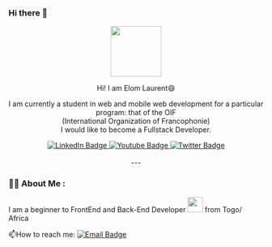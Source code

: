 ### Hi there 👋

<!--
**Elom10Laurent/Elom10Laurent** is a ✨ _special_ ✨ repository because its `README.md` (this file) appears on your GitHub profile.

Here are some ideas to get you started:

- 🔭 I’m currently working on ...
- 🌱 I’m currently learning ...
- 👯 I’m looking to collaborate on ...
- 🤔 I’m looking for help with ...
- 💬 Ask me about ...
- 📫 How to reach me: ...
- 😄 Pronouns: ...
- ⚡ Fun fact: ...
-->
<div id="header" align="center">
  
  <img src="https://media.giphy.com/media/KzJkzjggfGN5Py6nkT/giphy.gif" width="100"/>
  <p> Hi! I am Elom Laurent😄 </p>
  <p> I am currently a student in web and mobile web development for a particular program: that of the OIF <br>(International Organization of  Francophonie) <br> I would like to become a Fullstack Developer. </p>
  <div id="badges">
  <a href="your-linkedin-URL">
    <img src="https://img.shields.io/badge/LinkedIn-blue?style=for-the-badge&logo=linkedin&logoColor=white" alt="LinkedIn Badge"/>
  </a>
  <a href="LaurenT_youtube-URL">
    <img src="https://img.shields.io/badge/YouTube-red?style=for-the-badge&logo=youtube&logoColor=white" alt="Youtube Badge"/>
  </a>
  <a href="https://twitter.com/home">
    <img src="https://img.shields.io/badge/Twitter-blue?style=for-the-badge&logo=twitter&logoColor=white" alt="Twitter Badge"/>
  </a>
    
</div>
  <br>
  ---
</div>


### :man_technologist: About Me :
  I am a beginner to FrontEnd and Back-End Developer <img src="https://media.giphy.com/media/WSBeyxvC1jH496xQGA/giphy.gif" width="30"> from Togo/ Africa
  <br>

:mailbox:How to reach me: [![Email Badge](https://img.shields.io/badge/E-mail-blue?style=flat&logo=Email&logoColor=white)](laziagbenyo@gmail.com)
